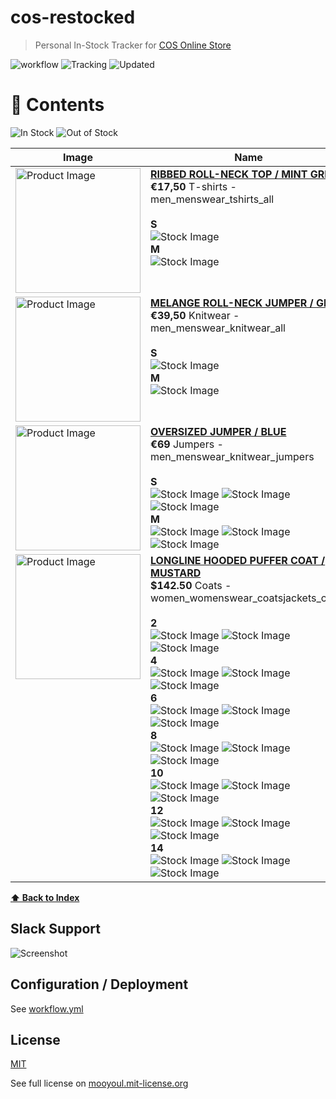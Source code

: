 # cos-restocked

> Personal In-Stock Tracker for [COS Online Store](https://www.cosstores.com/)

![workflow](https://github.com/mooyoul/dynamodb-actions/workflows/workflow/badge.svg)
![Tracking](https://img.shields.io/badge/Total-4-brightgreen.svg)
![Updated](https://img.shields.io/badge/Updated-Mar%208%202021%2C%2012%3A42%20am-blue.svg)

# 🧥 Contents

![In Stock](https://img.shields.io/badge/In%20Stock-2-brightgreen.svg)
![Out of Stock](https://img.shields.io/badge/Out%20of%20Stock-2-red.svg)

<table>
<thead>
<tr>
  <th>Image</th>
  <th>Name</th>
</tr>
</thead>
<tbody>
<tr>
  <td valign="top"><img src="https://lp.cosstores.com/app001prod?set=source[/96/55/9655b14bc2eede3dea8bf328b97a00657d938244.jpg],origin[dam],type[DESCRIPTIVESTILLLIFE],device[hdpi],quality[80],ImageVersion[1]&#x26;call=url[file:/product/style]" width="200" alt="Product Image" /></td>
  <td valign="top">
    <strong><a href="https://www.cosstores.com/en_de/men/menswear/t-shirts/product.ribbed-roll-neck-top-grey.0920521001.html">RIBBED ROLL-NECK TOP / MINT GREEN</a></strong><br />
    <strong>€17,50</strong> T-shirts - men_menswear_tshirts_all<br/>
    <br />
    <strong>S</strong><br /><img src="https://img.shields.io/badge/%F0%9F%87%AA%F0%9F%87%BA-unavailable-red.svg" alt="Stock Image" /><br />
    <strong>M</strong><br /><img src="https://img.shields.io/badge/%F0%9F%87%AA%F0%9F%87%BA-unavailable-red.svg" alt="Stock Image" /><br />
  </td>
</tr>
<tr>
  <td valign="top"><img src="https://lp.cosstores.com/app001prod?set=source[/92/bb/92bb1769d8d5aa2c15e1436219544037a467865d.jpg],origin[dam],type[DESCRIPTIVESTILLLIFE],device[hdpi],quality[80],ImageVersion[1]&#x26;call=url[file:/product/style]" width="200" alt="Product Image" /></td>
  <td valign="top">
    <strong><a href="https://www.cosstores.com/en_de/men/menswear/knitwear/product.yak-mix-roll-neck-jumper-grey.0537856016.html">MELANGE ROLL-NECK JUMPER / GREY</a></strong><br />
    <strong>€39,50</strong> Knitwear - men_menswear_knitwear_all<br/>
    <br />
    <strong>S</strong><br /><img src="https://img.shields.io/badge/%F0%9F%87%AA%F0%9F%87%BA-unavailable-red.svg" alt="Stock Image" /><br />
    <strong>M</strong><br /><img src="https://img.shields.io/badge/%F0%9F%87%AA%F0%9F%87%BA-unavailable-red.svg" alt="Stock Image" /><br />
  </td>
</tr>
<tr>
  <td valign="top"><img src="https://lp.cosstores.com/app001prod?set=source[/b4/c9/b4c98a4d15e634378b14aa112cca0623ab1061bc.jpg],origin[dam],type[DESCRIPTIVESTILLLIFE],device[hdpi],quality[80],ImageVersion[1]&#x26;call=url[file:/product/style]" width="200" alt="Product Image" /></td>
  <td valign="top">
    <strong><a href="https://www.cosstores.com/en_de/men/menswear/knitwear/jumpers/product.knitted-cotton-merino-jumper-blue.0911266001.html">OVERSIZED JUMPER / BLUE</a></strong><br />
    <strong>€69</strong> Jumpers - men_menswear_knitwear_jumpers<br/>
    <br />
    <strong>S</strong><br /><img src="https://img.shields.io/badge/%F0%9F%87%AA%F0%9F%87%BA-unavailable-red.svg" alt="Stock Image" /> <img src="https://img.shields.io/badge/%F0%9F%87%BA%F0%9F%87%B8-unavailable-red.svg" alt="Stock Image" /> <img src="https://img.shields.io/badge/%F0%9F%8C%8F-unavailable-red.svg" alt="Stock Image" /><br />
    <strong>M</strong><br /><img src="https://img.shields.io/badge/%F0%9F%87%AA%F0%9F%87%BA-available-green.svg" alt="Stock Image" /> <img src="https://img.shields.io/badge/%F0%9F%87%BA%F0%9F%87%B8-unavailable-red.svg" alt="Stock Image" /> <img src="https://img.shields.io/badge/%F0%9F%8C%8F-available-green.svg" alt="Stock Image" /><br />
  </td>
</tr>
<tr>
  <td valign="top"><img src="https://lp.cosstores.com/app001prod?set=source[/5b/40/5b40f5d3c0e7fcf627c7d120edd5d6b0fe109171.jpg],origin[dam],type[DESCRIPTIVESTILLLIFE],device[hdpi],quality[80],ImageVersion[2]&#x26;call=url[file:/product/style]" width="200" alt="Product Image" /></td>
  <td valign="top">
    <strong><a href="https://www.cosstores.com/en_usd/women/womenswear/coats-and-jackets/coats/product.long-hooded-puffer-coat-yellow.0916508002.html">LONGLINE HOODED PUFFER COAT / MUSTARD</a></strong><br />
    <strong>$142.50</strong> Coats - women_womenswear_coatsjackets_coats<br/>
    <br />
    <strong>2</strong><br /><img src="https://img.shields.io/badge/%F0%9F%87%AA%F0%9F%87%BA-available-green.svg" alt="Stock Image" /> <img src="https://img.shields.io/badge/%F0%9F%87%BA%F0%9F%87%B8-unavailable-red.svg" alt="Stock Image" /> <img src="https://img.shields.io/badge/%F0%9F%8C%8F-available-green.svg" alt="Stock Image" /><br />
    <strong>4</strong><br /><img src="https://img.shields.io/badge/%F0%9F%87%AA%F0%9F%87%BA-available-green.svg" alt="Stock Image" /> <img src="https://img.shields.io/badge/%F0%9F%87%BA%F0%9F%87%B8-unavailable-red.svg" alt="Stock Image" /> <img src="https://img.shields.io/badge/%F0%9F%8C%8F-available-green.svg" alt="Stock Image" /><br />
    <strong>6</strong><br /><img src="https://img.shields.io/badge/%F0%9F%87%AA%F0%9F%87%BA-available-green.svg" alt="Stock Image" /> <img src="https://img.shields.io/badge/%F0%9F%87%BA%F0%9F%87%B8-unavailable-red.svg" alt="Stock Image" /> <img src="https://img.shields.io/badge/%F0%9F%8C%8F-available-green.svg" alt="Stock Image" /><br />
    <strong>8</strong><br /><img src="https://img.shields.io/badge/%F0%9F%87%AA%F0%9F%87%BA-available-green.svg" alt="Stock Image" /> <img src="https://img.shields.io/badge/%F0%9F%87%BA%F0%9F%87%B8-unavailable-red.svg" alt="Stock Image" /> <img src="https://img.shields.io/badge/%F0%9F%8C%8F-available-green.svg" alt="Stock Image" /><br />
    <strong>10</strong><br /><img src="https://img.shields.io/badge/%F0%9F%87%AA%F0%9F%87%BA-available-green.svg" alt="Stock Image" /> <img src="https://img.shields.io/badge/%F0%9F%87%BA%F0%9F%87%B8-unavailable-red.svg" alt="Stock Image" /> <img src="https://img.shields.io/badge/%F0%9F%8C%8F-available-green.svg" alt="Stock Image" /><br />
    <strong>12</strong><br /><img src="https://img.shields.io/badge/%F0%9F%87%AA%F0%9F%87%BA-available-green.svg" alt="Stock Image" /> <img src="https://img.shields.io/badge/%F0%9F%87%BA%F0%9F%87%B8-unavailable-red.svg" alt="Stock Image" /> <img src="https://img.shields.io/badge/%F0%9F%8C%8F-available-green.svg" alt="Stock Image" /><br />
    <strong>14</strong><br /><img src="https://img.shields.io/badge/%F0%9F%87%AA%F0%9F%87%BA-available-green.svg" alt="Stock Image" /> <img src="https://img.shields.io/badge/%F0%9F%87%BA%F0%9F%87%B8-unavailable-red.svg" alt="Stock Image" /> <img src="https://img.shields.io/badge/%F0%9F%8C%8F-available-green.svg" alt="Stock Image" /><br />
  </td>
</tr>
</tbody>
</table>

**[⬆ Back to Index](#-contents)**

## Slack Support

![Screenshot](assets/screenshot.png)

## Configuration / Deployment

See [workflow.yml](/.github/workflows/main.yml)

## License

[MIT](LICENSE)

See full license on [mooyoul.mit-license.org](http://mooyoul.mit-license.org/)